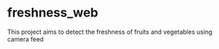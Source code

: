 # freshness_web
This project aims to detect the freshness of fruits and vegetables using camera feed 
